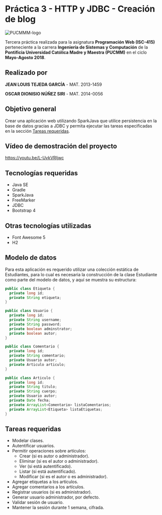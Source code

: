 # Práctica 3 - HTTP y JDBC - Creación de blog

![PUCMMM-logo](https://i.imgur.com/9eEIci9.png)

Tercera práctica realizada para la asignatura **Programación Web (ISC-415)** perteneciente a la carrera **Ingeniería de Sistemas y Computación** de la **Pontificia Universidad Católica Madre y Maestra (PUCMM)** en el ciclo **Mayo-Agosto 2018**.

## Realizado por

**JEAN LOUIS TEJEDA GARCÍA** -  MAT. 2013-1459

**OSCAR DIONISIO NÚÑEZ SIRI** -  MAT. 2014-0056

## Objetivo general

Crear una aplicación web utilizando SparkJava que utilice persistencia en la base de datos gracias a JDBC y permita ejecutar las tareas especificadas en la sección [Tareas requeridas](#tareas-requeridas).

## Vídeo de demostración del proyecto

https://youtu.be/L-UvkVRljwc

## Tecnologías requeridas

- Java SE
- Gradle
- SparkJava
- FreeMarker
- JDBC
- Bootstrap 4

## Otras tecnologías utilizadas

- Font Awesome 5
- H2

## Modelo de datos
Para esta aplicación es requerido utilizar una colección estática de Estudiantes, para lo cual es necesaria la construcción de la clase Estudiante como parte del modelo de datos, y aquí se muestra su estructura:
```java
public class Etiqueta { 
  private long id;
  private String etiqueta;
}

public class Usuario { 
  private long id;
  private String username;
  private String password;
  private boolean adminstrator;
  private boolean autor;
}

public class Comentario { 
  private long id;
  private String comentario;
  private Usuario autor;
  private Articulo articulo;
}

public class Articulo { 
  private long id;
  private String titulo;
  private String cuerpo;
  private Usuario autor;
  private Date fecha;
  private ArrayList<Comentario> listaComentarios;
  private ArrayList<Etiqueta> listaEtiquetas;
}
```

## Tareas requeridas

- Modelar clases.
- Autentificar usuarios.
- Permitir operaciones sobre artículos:
  - Crear (si es autor o administrador).
  - Eliminar (si es el autor o administrador).
  - Ver (si está autentificado).
  - Listar (si está autentificado).
  - Modificar (si es el autor o es administrador).
- Agregar etiquetas a los artículos.
- Agregar comentarios a los artículos.
- Registrar usuarios (si es administrador).
- Generar usuario administrador, por defecto.
- Validar sesión de usuario.
- Mantener la sesión durante 1 semana, cifrada.
